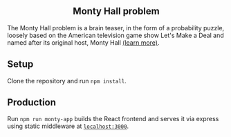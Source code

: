 <h2 align="center">
  Monty Hall problem
</h2>

The Monty Hall problem is a brain teaser, in the form of a probability puzzle, loosely based on the American television game show Let's Make a Deal and named after its original host, Monty Hall [(learn more)](https://en.m.wikipedia.org/wiki/Monty_Hall_problem).

## Setup

Clone the repository and run `npm install`.

## Production

Run `npm run monty-app` builds the React frontend and serves it via express using static middleware at [`localhost:3000`](http://localhost:3000).
